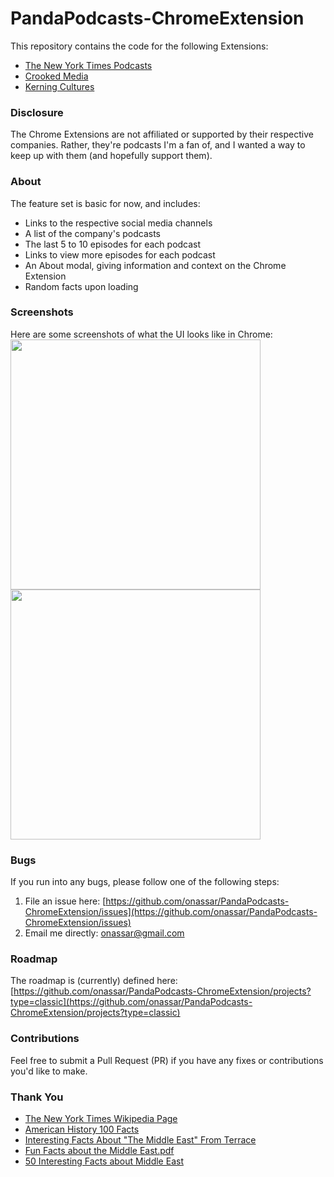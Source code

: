 # PandaPodcasts-ChromeExtension
This repository contains the code for the following Extensions:
- [The New York Times Podcasts](https://chrome.google.com/webstore/detail/the-new-york-times-podcas/leimmikdkodgbaimglohhceidbooddma)
- [Crooked Media](https://chrome.google.com/webstore/detail/pod-save-america-crooked/goeelkadlndllemolbmfjbaeaakipoai)
- [Kerning Cultures](https://chrome.google.com/webstore/detail/the-new-york-times-podcas/leimmikdkodgbaimglohhceidbooddma)

### Disclosure
The Chrome Extensions are not affiliated or supported by their respective
companies. Rather, they're podcasts I'm a fan of, and I wanted a way to keep up
with them (and hopefully support them).

### About
The feature set is basic for now, and includes:
- Links to the respective social media channels
- A list of the company's podcasts
- The last 5 to 10 episodes for each podcast
- Links to view more episodes for each podcast
- An About modal, giving information and context on the Chrome Extension
- Random facts upon loading

### Screenshots
Here are some screenshots of what the UI looks like in Chrome:  
<img src="https://i.imgur.com/04HjnE3.png" width="400" />
<img src="https://i.imgur.com/rHSbVbL.png" width="400" />
<!--<img src="https://i.imgur.com/dtG6aNv.png" width="400" />-->

### Bugs
If you run into any bugs, please follow one of the following steps:
1. File an issue here:
[https://github.com/onassar/PandaPodcasts-ChromeExtension/issues](https://github.com/onassar/PandaPodcasts-ChromeExtension/issues)
2. Email me directly: [onassar@gmail.com](mailto:onassar@gmail.com)

### Roadmap
The roadmap is (currently) defined here:  
[https://github.com/onassar/PandaPodcasts-ChromeExtension/projects?type=classic](https://github.com/onassar/PandaPodcasts-ChromeExtension/projects?type=classic)

### Contributions
Feel free to submit a Pull Request (PR) if you have any fixes or contributions
you'd like to make.

### Thank You
- [The New York Times Wikipedia Page](https://en.wikipedia.org/wiki/The_New_York_Times)  
- [American History 100 Facts](http://w3.gilmerisd.org/Docs/100Facts.htm)
- [Interesting Facts About "The Middle East" From Terrace](http://www.terracerestaurantandlounge.com/interesting-facts-about-the-middle-east-from-terrace-restaurant/)
- [Fun Facts about the Middle East.pdf](https://cmes.arizona.edu/sites/cmes.arizona.edu/files/Fun%20Facts%20about%20the%20Middle%20East.pdf)
- [50 Interesting Facts about Middle East](https://factrepublic.com/50-interesting-facts-about-middle-east/)
